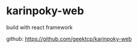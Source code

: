 karinpoky-web
========
build with react framework

github: https://github.com/geektcp/karinpoky-web
